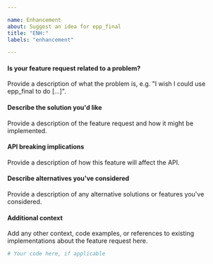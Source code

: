 ```yaml
---

name: Enhancement
about: Suggest an idea for epp_final
title: "ENH:"
labels: "enhancement"

---
```


#### Is your feature request related to a problem?

Provide a description of what the problem is, e.g. "I wish I could use
epp_final to do [...]".

#### Describe the solution you'd like

Provide a description of the feature request and how it might be implemented.

#### API breaking implications

Provide a description of how this feature will affect the API.

#### Describe alternatives you've considered

Provide a description of any alternative solutions or features you've considered.

#### Additional context

Add any other context, code examples, or references to existing implementations about
the feature request here.

```python
# Your code here, if applicable
```
